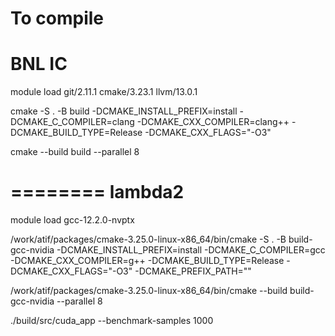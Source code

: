 

To compile
========
BNL IC
========

module load git/2.11.1 cmake/3.23.1 llvm/13.0.1

cmake -S . -B build -DCMAKE_INSTALL_PREFIX=install -DCMAKE_C_COMPILER=clang -DCMAKE_CXX_COMPILER=clang++ -DCMAKE_BUILD_TYPE=Release -DCMAKE_CXX_FLAGS="-O3"

cmake --build build --parallel 8

========
lambda2
========

module load gcc-12.2.0-nvptx

/work/atif/packages/cmake-3.25.0-linux-x86_64/bin/cmake -S . -B build-gcc-nvidia -DCMAKE_INSTALL_PREFIX=install -DCMAKE_C_COMPILER=gcc -DCMAKE_CXX_COMPILER=g++ -DCMAKE_BUILD_TYPE=Release -DCMAKE_CXX_FLAGS="-O3" -DCMAKE_PREFIX_PATH=""

/work/atif/packages/cmake-3.25.0-linux-x86_64/bin/cmake --build build-gcc-nvidia --parallel 8

./build/src/cuda_app --benchmark-samples 1000

